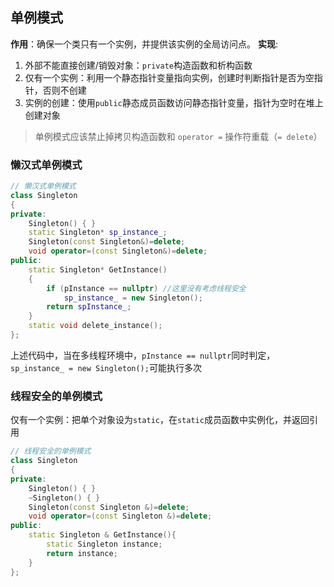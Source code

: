 ## 单例模式
**作用**：确保一个类只有一个实例，并提供该实例的全局访问点。
**实现**: 
1. 外部不能直接创建/销毁对象：`private`构造函数和析构函数
2. 仅有一个实例：利用一个静态指针变量指向实例，创建时判断指针是否为空指针，否则不创建
3. 实例的创建：使用`public`静态成员函数访问静态指针变量，指针为空时在堆上创建对象
> 单例模式应该禁止掉拷贝构造函数和 `operator =` 操作符重载（`= delete`）
### 懒汉式单例模式
```cpp
// 懒汉式单例模式
class Singleton
{
private:
	Singleton() { }
	static Singleton* sp_instance_;
	Singleton(const Singleton&)=delete;
	void operator=(const Singleton&)=delete; 
public:
	static Singleton* GetInstance()
	{
		if (pInstance == nullptr) //这里没有考虑线程安全
			sp_instance_ = new Singleton();
		return spInstance_;
	}
	static void delete_instance();
};
```
上述代码中，当在多线程环境中，`pInstance == nullptr`同时判定，`sp_instance_ = new Singleton();`可能执行多次

### 线程安全的单例模式
仅有一个实例：把单个对象设为`static`，在`static`成员函数中实例化，并返回引用

```cpp
// 线程安全的单例模式
class Singleton
{
private:
	Singleton() { }
	~Singleton() { }
	Singleton(const Singleton &)=delete;
	void operator=(const Singleton &)=delete;
public:
	static Singleton & GetInstance(){
		static Singleton instance;
		return instance;
	}
};
```